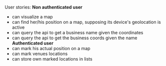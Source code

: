 User stories:
 **Non authenticated user**
 - can visualize a map
 - can find her/his position on a map, supposing its
    device's geolocation is active
 - can query the api to get a business name given the 
    coordinates
 - can query the api to get the business coords given the
    name
**Authenticated user**
 - can mark his actual position on a map
 - can mark venues locations
 - can store own marked locations in lists
  